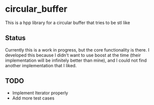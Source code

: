 # circular_buffer
This is a hpp library for a circular buffer that tries to be stl like

## Status
Currently this is a work in progress, but the core functionality is there. I developed this because I didn't want to use boost at the time (their implementation will be infinitely better than mine), and I could not find another implementation that I liked.

## TODO
 * Implement Iterator properly
 * Add more test cases
